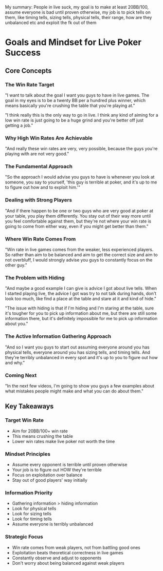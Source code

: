 My summary: People in live suck, my goal is to make at least 20BB/100, assume everyone is bad until proven otherwise, my job is to pick tells on them, like timing tells, sizing tells, physical tells, their range, how are they unbalanced etc and exploit the fk out of them
# Goals and Mindset for Live Poker Success

## Core Concepts

### The Win Rate Target

"I want to talk about the goal I want you guys to have in live games. The goal in my eyes is to be a twenty BB per a hundred plus winner, which means basically you're crushing the table that you're playing at."

"I think really this is the only way to go in live. I think any kind of aiming for a low win rate is just going to be a huge grind and you're better off just getting a job."

### Why High Win Rates Are Achievable

"And really these win rates are very, very possible, because the guys you're playing with are not very good."

### The Fundamental Approach

"So the approach I would advise you guys to have is whenever you look at someone, you say to yourself, 'this guy is terrible at poker, and it's up to me to figure out how and to exploit him.'"

### Dealing with Strong Players

"And if there happen to be one or two guys who are very good at poker at your table, you play them differently. You stay out of their way more until you feel comfortable against them, but they're not where your win rate is going to come from either way, even if you might get better than them."

### Where Win Rate Comes From

"Win rate in live games comes from the weaker, less experienced players. So rather than aim to be balanced and aim to get the correct size and aim to not overbluff, I would strongly advise you guys to constantly focus on the other guy."

### The Problem with Hiding

"And maybe a good example I can give is advice I got about live tells. When I started playing live, the advice I got was try to not talk during hands, don't look too much, like find a place at the table and stare at it and kind of hide."

"The issue with hiding is that if I'm hiding and I'm staring at the table, sure it's tougher for you to pick up information about me, but there are still some information there, but it's definitely impossible for me to pick up information about you."

### The Active Information Gathering Approach

"And so I want you guys to start out assuming everyone around you has physical tells, everyone around you has sizing tells, and timing tells. And they're terribly unbalanced in every spot and it's up to you to figure out how and why."

### Coming Next

"In the next few videos, I'm going to show you guys a few examples about what mistakes people might make and what you can do about them."

## Key Takeaways

### Target Win Rate

- Aim for 20BB/100+ win rate
- This means crushing the table
- Lower win rates make live poker not worth the time

### Mindset Principles

- Assume every opponent is terrible until proven otherwise
- Your job is to figure out HOW they're terrible
- Focus on exploitation over balance
- Stay out of good players' way initially

### Information Priority

- Gathering information > hiding information
- Look for physical tells
- Look for sizing tells
- Look for timing tells
- Assume everyone is terribly unbalanced

### Strategic Focus

- Win rate comes from weak players, not from battling good ones
- Exploitation beats theoretical correctness in live games
- Constantly observe and adjust to opponents
- Don't worry about being balanced against weak players